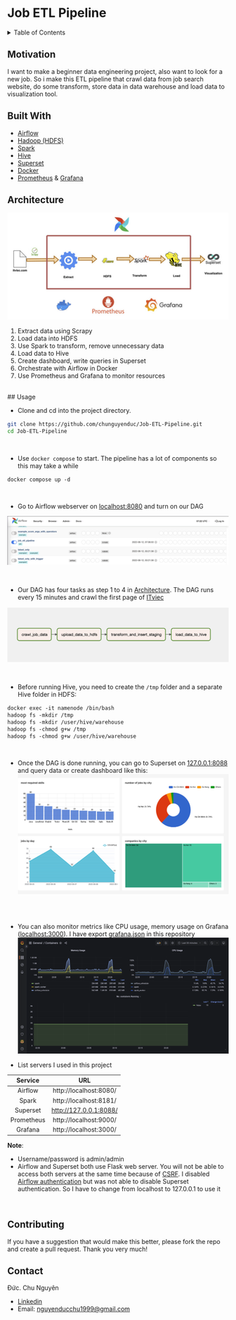 
# **Job ETL Pipeline**

<!-- TABLE OF CONTENTS -->
<details>
  <summary>Table of Contents</summary>
  <ol>
    <li><a href="#motivation">Motivation</a></li>
    <li><a href="#built-with">Built With</a></li>
    <li><a href="#usage">Usage</a></li>
    <li><a href="#contributing">Contributing</a></li>
    <li><a href="#contact">Contact</a></li>
  </ol>
</details>



<!-- ABOUT THE PROJECT -->
## Motivation
I want to make a beginner data engineering project, also want to look for a new job. So i make this ETL pipeline that crawl data from job search website, do some transform, store data in data warehouse and load data to visualization tool.

## Built With

* [Airflow](https://airflow.apache.org/)
* [Hadoop (HDFS)](https://hadoop.apache.org/)
* [Spark](https://spark.apache.org/)
* [Hive](https://hive.apache.org/)
* [Superset](https://superset.apache.org/)
* [Docker](https://www.docker.com/)
* [Prometheus](https://prometheus.io/) & [Grafana](https://grafana.com)


## Architecture
![Data pipeline design](media/job_etl.jpg)

1. Extract data using Scrapy
2. Load data into HDFS
3. Use Spark to transform, remove unnecessary data
4. Load data to Hive
5. Create dashboard, write queries in Superset
6. Orchestrate with Airflow in Docker
7. Use Prometheus and Grafana to monitor resources
<br />
## Usage
<br />

- Clone and cd into the project directory.

```bash
git clone https://github.com/chunguyenduc/Job-ETL-Pipeline.git
cd Job-ETL-Pipeline
```
<br />  

- Use  `docker compose` to start. The pipeline has a lot of components so this may take a while
```
docker compose up -d
```
<br />  

- Go to Airflow webserver on [localhost:8080](http://localhost:8080) and turn on our DAG

![Job ETl Pipeline DAG](media/jot_etl_pipeline_dag.png)

<br />  

- Our DAG has four tasks as step 1 to 4 in [Architecture](#architecture). The DAG runs every 15 minutes and crawl the first page of [ITviec](https://itviec.com/it-jobs?page=1&query=&source=search_job)

<!-- ![Job ETl Pipeline Task](media/job_etl_pipeline_task.png) -->
![Job ETl Pipeline Task](media/job_etl_pipeline_task.png) 

<br />  

- Before running Hive, you need to create the `/tmp` folder and a separate Hive folder in HDFS:

```
docker exec -it namenode /bin/bash
hadoop fs -mkdir /tmp 
hadoop fs -mkdir /user/hive/warehouse
hadoop fs -chmod g+w /tmp 
hadoop fs -chmod g+w /user/hive/warehouse
```


<br />

- Once the DAG is done running, you can go to Superset on [127.0.0.1:8088](http://127.0.0.1:8088) and query data or create dashboard like this:
![Job-ETL-Dashboard](media/job_etl_dashboard.jpg)


<br /><br />  

- You can also monitor metrics like CPU usage, memory usage on Grafana ([localhost:3000](http://localhost:3000)). I have export [grafana.json](grafana.json) in this repository
![Job-ETL-Monitor](media/job_etl_monitor.png)

- List servers I used in this project

| Service               | URL                              |                                 
| :-------------------: | :------------------------------: | 
| Airflow | http://localhost:8080/           |                                           
| Spark  | http://localhost:8181/           |                                           
| Superset              | http://127.0.0.1:8088/           |   
| Prometheus               | http://localhost:9000/           |  
| Grafana               | http://localhost:3000/           | 


 **Note**: 
  - Username/password is admin/admin
  - Airflow and Superset both use Flask web server. You will not be able to access both servers at the same time because of [CSRF](https://en.wikipedia.org/wiki/Cross-site_request_forgery). I disabled [Airflow authentication](https://airflow.apache.org/docs/apache-airflow/stable/security/webserver.html#web-authentication) but was not able to disable Superset authentication. So I have to change from localhost to 127.0.0.1 to use it


<br />

<!-- CONTRIBUTING -->
## Contributing

If you have a suggestion that would make this better, please fork the repo and create a pull request. Thank you very much!



<!-- CONTACT -->
## Contact

Đức. Chu Nguyên 
- [Linkedin](https://www.linkedin.com/in/nguyenducchu1999/)
- Email: nguyenducchu1999@gmail.com
